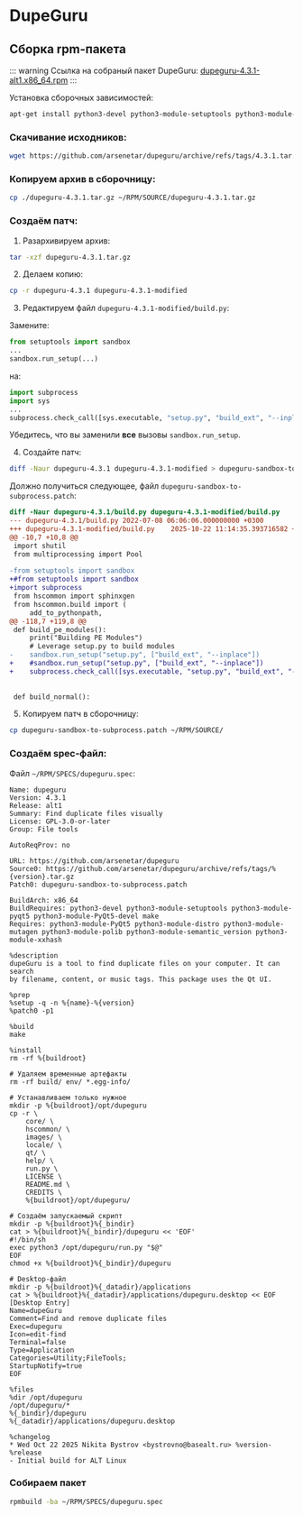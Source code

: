 # DupeGuru

## Сборка rpm-пакета

::: warning Ссылка на собраный пакет
DupeGuru: [dupeguru-4.3.1-alt1.x86_64.rpm](https://raw.githubusercontent.com/bysnik/wiki/main/rpms/dupeguru-4.3.1-alt1.x86_64.rpm)
:::

Установка сборочных зависимостей:
```bash
apt-get install python3-devel python3-module-setuptools python3-module-PyQt5-devel make python3-module-distro python3-module-mutagen python3-module-polib python3-module-semantic_version python3-module-xxhash
```

### Скачивание исходников:
```bash
wget https://github.com/arsenetar/dupeguru/archive/refs/tags/4.3.1.tar.gz
```

### Копируем архив в сборочницу:
```bash
cp ./dupeguru-4.3.1.tar.gz ~/RPM/SOURCE/dupeguru-4.3.1.tar.gz
```

### Создаём патч:

1. Разархивируем архив:
```bash
tar -xzf dupeguru-4.3.1.tar.gz
```

2. Делаем копию:
```bash
cp -r dupeguru-4.3.1 dupeguru-4.3.1-modified
```

3. Редактируем файл `dupeguru-4.3.1-modified/build.py`:

Замените:

```python
from setuptools import sandbox
...
sandbox.run_setup(...)
```

на:

```python
import subprocess
import sys
...
subprocess.check_call([sys.executable, "setup.py", "build_ext", "--inplace"])
```

Убедитесь, что вы заменили **все** вызовы `sandbox.run_setup`.

4. Создайте патч:

```bash
diff -Naur dupeguru-4.3.1 dupeguru-4.3.1-modified > dupeguru-sandbox-to-subprocess.patch
```

Должно получиться следующее, файл `dupeguru-sandbox-to-subprocess.patch`:

```diff
diff -Naur dupeguru-4.3.1/build.py dupeguru-4.3.1-modified/build.py
--- dupeguru-4.3.1/build.py	2022-07-08 06:06:06.000000000 +0300
+++ dupeguru-4.3.1-modified/build.py	2025-10-22 11:14:35.393716582 +0300
@@ -10,7 +10,8 @@
 import shutil
 from multiprocessing import Pool
 
-from setuptools import sandbox
+#from setuptools import sandbox
+import subprocess
 from hscommon import sphinxgen
 from hscommon.build import (
     add_to_pythonpath,
@@ -118,7 +119,8 @@
 def build_pe_modules():
     print("Building PE Modules")
     # Leverage setup.py to build modules
-    sandbox.run_setup("setup.py", ["build_ext", "--inplace"])
+    #sandbox.run_setup("setup.py", ["build_ext", "--inplace"])
+    subprocess.check_call([sys.executable, "setup.py", "build_ext", "--inplace"])
 
 
 def build_normal():
```

5. Копируем патч в сборочницу:
```bash
cp dupeguru-sandbox-to-subprocess.patch ~/RPM/SOURCE/
```

### Создаём spec-файл:

Файл `~/RPM/SPECS/dupeguru.spec`:

```spec
Name: dupeguru
Version: 4.3.1
Release: alt1
Summary: Find duplicate files visually
License: GPL-3.0-or-later
Group: File tools

AutoReqProv: no

URL: https://github.com/arsenetar/dupeguru
Source0: https://github.com/arsenetar/dupeguru/archive/refs/tags/%{version}.tar.gz
Patch0: dupeguru-sandbox-to-subprocess.patch

BuildArch: x86_64
BuildRequires: python3-devel python3-module-setuptools python3-module-pyqt5 python3-module-PyQt5-devel make
Requires: python3-module-PyQt5 python3-module-distro python3-module-mutagen python3-module-polib python3-module-semantic_version python3-module-xxhash

%description
dupeGuru is a tool to find duplicate files on your computer. It can search
by filename, content, or music tags. This package uses the Qt UI.

%prep
%setup -q -n %{name}-%{version}
%patch0 -p1

%build
make

%install
rm -rf %{buildroot}

# Удаляем временные артефакты
rm -rf build/ env/ *.egg-info/

# Устанавливаем только нужное
mkdir -p %{buildroot}/opt/dupeguru
cp -r \
    core/ \
    hscommon/ \
    images/ \
    locale/ \
    qt/ \
    help/ \
    run.py \
    LICENSE \
    README.md \
    CREDITS \
    %{buildroot}/opt/dupeguru/

# Создаём запускаемый скрипт
mkdir -p %{buildroot}%{_bindir}
cat > %{buildroot}%{_bindir}/dupeguru << 'EOF'
#!/bin/sh
exec python3 /opt/dupeguru/run.py "$@"
EOF
chmod +x %{buildroot}%{_bindir}/dupeguru

# Desktop-файл
mkdir -p %{buildroot}%{_datadir}/applications
cat > %{buildroot}%{_datadir}/applications/dupeguru.desktop << EOF
[Desktop Entry]
Name=dupeGuru
Comment=Find and remove duplicate files
Exec=dupeguru
Icon=edit-find
Terminal=false
Type=Application
Categories=Utility;FileTools;
StartupNotify=true
EOF

%files
%dir /opt/dupeguru
/opt/dupeguru/*
%{_bindir}/dupeguru
%{_datadir}/applications/dupeguru.desktop

%changelog
* Wed Oct 22 2025 Nikita Bystrov <bystrovno@basealt.ru> %version-%release
- Initial build for ALT Linux
```

### Собираем пакет

```bash
rpmbuild -ba ~/RPM/SPECS/dupeguru.spec
```